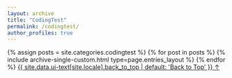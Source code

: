 ```yaml
---
layout: archive
title: "CodingTest"
permalink: /codingtest/
author_profiles: true
---
```

<!-- 
<div>
  <div>※ Coding Test 주의사항<div>
  <ul>
    <li>시간 복잡도, 메모리 등 조건들을 가장 먼저 파악하자.(제한시간이 짧다면 문제의 유형과 관련한 함수를 먼저 떠올려라.)</li>
    <li><code>sys.stdin.readline</code>을 사용할 때에는 공백을 주의하라. (<code>strip()</code> 사용하기)</li>
    <li>출력 형식(list인지 string인지)을 잘 지키자.</li>
  </ul>
</div> -->


{% assign posts = site.categories.codingtest %}
{% for post in posts %} 
  {% include archive-single-custom.html type=page.entries_layout %} 
{% endfor %}
<a href="#page-title" class="back-to-top">{{ site.data.ui-text[site.locale].back_to_top | default: 'Back to Top' }} &uarr;</a>